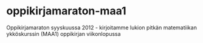 oppikirjamaraton-maa1
=====================

Oppikirjamaraton syyskuussa 2012 - kirjoitamme lukion pitkän matematiikan ykköskurssin (MAA1) oppikirjan viikonlopussa